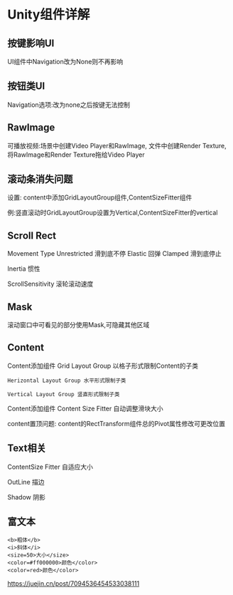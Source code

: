 # Unity组件详解

## 按键影响UI

UI组件中Navigation改为None则不再影响

## 按钮类UI

Navigation选项:改为none之后按键无法控制

## RawImage

可播放视频:场景中创建Video Player和RawImage, 文件中创建Render Texture, 将RawImage和Render Texture拖给Video Player

## 滚动条消失问题

设置: content中添加GridLayoutGroup组件,ContentSizeFitter组件

例:竖直滚动时GridLayoutGroup设置为Vertical,ContentSizeFitter的vertical

## Scroll Rect

Movement Type   Unrestricted 滑到底不停 Elastic 回弹    Clamped 滑到底停止

Inertia 惯性

ScrollSensitivity 滚轮滚动速度

## Mask

滚动窗口中可看见的部分使用Mask,可隐藏其他区域

## Content

Content添加组件 Grid Layout Group 以格子形式限制Content的子类

    Herizontal Layout Group 水平形式限制子类

    Vertical Layout Group 竖直形式限制子类

Content添加组件 Content Size Fitter 自动调整滑块大小

content置顶问题: content的RectTransform组件总的Pivot属性修改可更改位置

## Text相关

ContentSize Fitter 自适应大小

OutLine 描边

Shadow 阴影

## 富文本

```Text
<b>粗体</b>
<i>斜体</i>
<size=50>大小</size>
<color=#ff000000>颜色</color>
<color=red>颜色</color>
```


https://juejin.cn/post/7094536454533038111